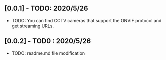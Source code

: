 ## [0.0.1] - TODO: 2020/5/26

* TODO: You can find CCTV cameras that support the ONVIF protocol and get streaming URLs.

## [0.0.2] - TOD0 : 2020/5/26

* TODO: readme.md file modification